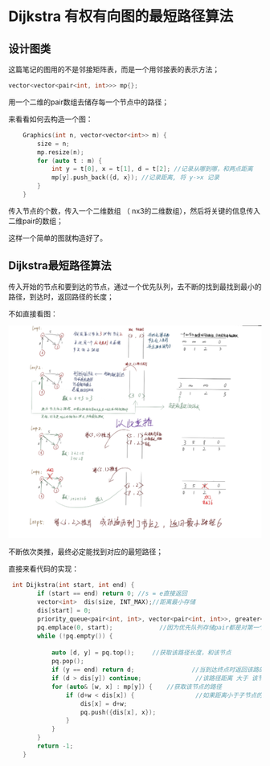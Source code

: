 # Dijkstra 有权有向图的最短路径算法


## 设计图类

这篇笔记的图用的不是邻接矩阵表，而是一个用邻接表的表示方法；

```cpp
vector<vector<pair<int, int>>> mp{};
```

用一个二维的pair数组去储存每一个节点中的路径；

来看看如何去构造一个图：

```cpp
    Graphics(int n, vector<vector<int>> m) {
        size = n;
        mp.resize(n);
        for (auto t : m) {
            int y = t[0], x = t[1], d = t[2]; //记录从哪到哪，和两点距离
            mp[y].push_back({d, x}); //记录距离, 将 y->x 记录
        }
    }
```

传入节点的个数，传入一个二维数组 （ nx3的二维数组），然后将关键的信息传入 二维pair的数组；

这样一个简单的图就构造好了。



## Dijkstra最短路径算法

传入开始的节点和要到达的节点，通过一个优先队列，去不断的找到最找到最小的路径，到达时，返回路径的长度；

不如直接看图：

![1711736373510](images/Dijkstra算法/1711736373510.png)

不断依次类推，最终必定能找到对应的最短路径；

直接来看代码的实现：

```cpp
 int Dijkstra(int start, int end) {
        if (start == end) return 0; //s = e直接返回
        vector<int>  dis(size, INT_MAX);//距离最小存储
        dis[start] = 0;
        priority_queue<pair<int, int>, vector<pair<int, int>>, greater<>> pq;
        pq.emplace(0, start);             //因为优先队列存储pair都是对第一个进行的排序，所以这里让距离排在第一个键值对上
        while (!pq.empty()) {

            auto [d, y] = pq.top();     //获取该路径长度，和该节点
            pq.pop();
            if (y == end) return d;                //当到达终点时返回该路的长度
            if (d > dis[y]) continue;               //该路径距离 大于 该节点的距离时，继续循环
            for (auto& [w, x] : mp[y]) {    //获取该节点的路径
                if (d+w < dis[x]) {                 //如果距离小于子节点的路径 则将其替换 并且推到队列中去
                    dis[x] = d+w;
                    pq.push({dis[x], x});
                }
            }
        }
        return -1;
    }
```
